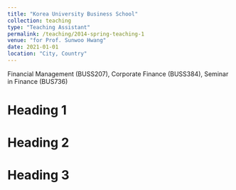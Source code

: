 ```yaml
---
title: "Korea University Business School"
collection: teaching
type: "Teaching Assistant"
permalink: /teaching/2014-spring-teaching-1
venue: "for Prof. Sunwoo Hwang"
date: 2021-01-01
location: "City, Country"
---
```


Financial Management (BUSS207), Corporate Finance (BUSS384), Seminar in Finance (BUS736)

Heading 1
======

Heading 2
======

Heading 3
======
